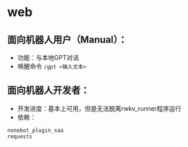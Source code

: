 # web

## 面向机器人用户（Manual）：
* 功能：与本地GPT对话
* 唤醒命令
`/gpt <输入文本>`

## 面向机器人开发者：
* 开发进度：基本上可用，但是无法脱离rwkv_runner程序运行
* 依赖：
```commandline
nonebot_plugin_saa
requests
```